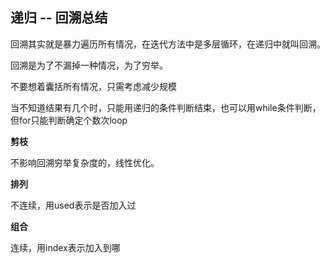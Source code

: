 ## 递归 -- 回溯总结
回溯其实就是暴力遍历所有情况，在迭代方法中是多层循环，在递归中就叫回溯。

回溯是为了不漏掉一种情况，为了穷举。

不要想着囊括所有情况，只需考虑减少规模

当不知道结果有几个时，只能用递归的条件判断结束，也可以用while条件判断，但for只能判断确定个数次loop

**剪枝**

不影响回溯穷举复杂度的，线性优化。

**排列**

不连续，用used表示是否加入过

**组合**

连续，用index表示加入到哪